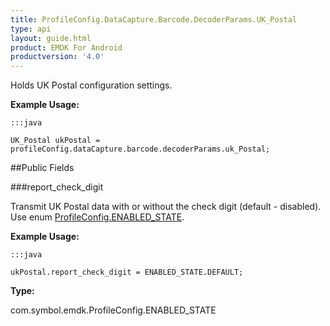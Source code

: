 ```yaml
---
title: ProfileConfig.DataCapture.Barcode.DecoderParams.UK_Postal
type: api
layout: guide.html
product: EMDK For Android
productversion: '4.0'
---
```



Holds UK Postal configuration settings. 
 
 

**Example Usage:**
	
	:::java
	
	UK_Postal ukPostal = profileConfig.dataCapture.barcode.decoderParams.uk_Postal;
	


##Public Fields

###report_check_digit

Transmit UK Postal data with or without the check digit (default - disabled).
 Use enum [ ProfileConfig.ENABLED_STATE](../ProfileConfig-ENABLED_STATE). 
 
 

**Example Usage:**
	
	:::java
	
	ukPostal.report_check_digit = ENABLED_STATE.DEFAULT;
	


**Type:**

com.symbol.emdk.ProfileConfig.ENABLED_STATE









